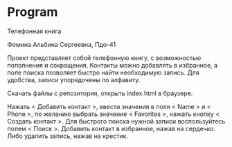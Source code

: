 # Program
Телефонная книга 

Фомина Альбина Сергеевна, Пдо-41

Проект представляет собой телефонную книгу, с возможностью пополнения и сокращения. Контакты можно добавлять в избранное, а поле поиска позволяет быстро найти необходимую запись. Для удобства, записи упорядочены по алфавиту.

Скачать файлы с репозитория, открыть index.html в браузере.

Нажать < Добавить контакт >, ввести значения в поля < Name > и < Phone >, по желанию выбрать значение < Favorites >, нажать кнопку < Создать контакт >. 
Для быстрого поиска нужной записи воспользуйтесь полем < Поиск >. Добавить контакт в избранное, нажав на сердечко. Либо удалить запись, нажав на крестик.



